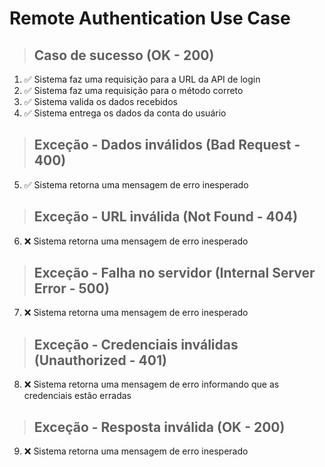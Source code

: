 # Remote Authentication Use Case

> ## Caso de sucesso (OK - 200)
1. ✅ Sistema faz uma requisição para a URL da API de login
2. ✅ Sistema faz uma requisição para o método correto
3. ✅ Sistema valida os dados recebidos
4. ✅ Sistema entrega os dados da conta do usuário

> ## Exceção - Dados inválidos (Bad Request - 400)
5. ✅ Sistema retorna uma mensagem de erro inesperado

> ## Exceção - URL inválida (Not Found - 404)
6. ❌ Sistema retorna uma mensagem de erro inesperado

> ## Exceção - Falha no servidor (Internal Server Error - 500)
7. ❌ Sistema retorna uma mensagem de erro inesperado

> ## Exceção - Credenciais inválidas (Unauthorized - 401)
8. ❌ Sistema retorna uma mensagem de erro informando que as credenciais estão erradas

> ## Exceção - Resposta inválida (OK - 200)
9. ❌ Sistema retorna uma mensagem de erro inesperado
